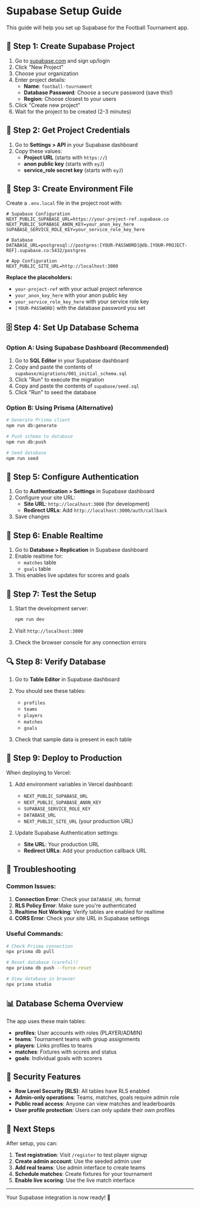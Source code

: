 # Supabase Setup Guide

This guide will help you set up Supabase for the Football Tournament app.

## 🚀 Step 1: Create Supabase Project

1. Go to [supabase.com](https://supabase.com) and sign up/login
2. Click "New Project"
3. Choose your organization
4. Enter project details:
   - **Name**: `football-tournament`
   - **Database Password**: Choose a secure password (save this!)
   - **Region**: Choose closest to your users
5. Click "Create new project"
6. Wait for the project to be created (2-3 minutes)

## 🔑 Step 2: Get Project Credentials

1. Go to **Settings > API** in your Supabase dashboard
2. Copy these values:
   - **Project URL** (starts with `https://`)
   - **anon public key** (starts with `eyJ`)
   - **service_role secret key** (starts with `eyJ`)

## 📝 Step 3: Create Environment File

Create a `.env.local` file in the project root with:

```env
# Supabase Configuration
NEXT_PUBLIC_SUPABASE_URL=https://your-project-ref.supabase.co
NEXT_PUBLIC_SUPABASE_ANON_KEY=your_anon_key_here
SUPABASE_SERVICE_ROLE_KEY=your_service_role_key_here

# Database
DATABASE_URL=postgresql://postgres:[YOUR-PASSWORD]@db.[YOUR-PROJECT-REF].supabase.co:5432/postgres

# App Configuration
NEXT_PUBLIC_SITE_URL=http://localhost:3000
```

**Replace the placeholders:**
- `your-project-ref` with your actual project reference
- `your_anon_key_here` with your anon public key
- `your_service_role_key_here` with your service role key
- `[YOUR-PASSWORD]` with the database password you set

## 🗄 Step 4: Set Up Database Schema

### Option A: Using Supabase Dashboard (Recommended)

1. Go to **SQL Editor** in your Supabase dashboard
2. Copy and paste the contents of `supabase/migrations/001_initial_schema.sql`
3. Click "Run" to execute the migration
4. Copy and paste the contents of `supabase/seed.sql`
5. Click "Run" to seed the database

### Option B: Using Prisma (Alternative)

```bash
# Generate Prisma client
npm run db:generate

# Push schema to database
npm run db:push

# Seed database
npm run seed
```

## 🔐 Step 5: Configure Authentication

1. Go to **Authentication > Settings** in Supabase dashboard
2. Configure your site URL:
   - **Site URL**: `http://localhost:3000` (for development)
   - **Redirect URLs**: Add `http://localhost:3000/auth/callback`
3. Save changes

## 📡 Step 6: Enable Realtime

1. Go to **Database > Replication** in Supabase dashboard
2. Enable realtime for:
   - `matches` table
   - `goals` table
3. This enables live updates for scores and goals

## 🧪 Step 7: Test the Setup

1. Start the development server:
   ```bash
   npm run dev
   ```

2. Visit `http://localhost:3000`

3. Check the browser console for any connection errors

## 🔍 Step 8: Verify Database

1. Go to **Table Editor** in Supabase dashboard
2. You should see these tables:
   - `profiles`
   - `teams`
   - `players`
   - `matches`
   - `goals`

3. Check that sample data is present in each table

## 🚀 Step 9: Deploy to Production

When deploying to Vercel:

1. Add environment variables in Vercel dashboard:
   - `NEXT_PUBLIC_SUPABASE_URL`
   - `NEXT_PUBLIC_SUPABASE_ANON_KEY`
   - `SUPABASE_SERVICE_ROLE_KEY`
   - `DATABASE_URL`
   - `NEXT_PUBLIC_SITE_URL` (your production URL)

2. Update Supabase Authentication settings:
   - **Site URL**: Your production URL
   - **Redirect URLs**: Add your production callback URL

## 🔧 Troubleshooting

### Common Issues:

1. **Connection Error**: Check your `DATABASE_URL` format
2. **RLS Policy Error**: Make sure you're authenticated
3. **Realtime Not Working**: Verify tables are enabled for realtime
4. **CORS Error**: Check your site URL in Supabase settings

### Useful Commands:

```bash
# Check Prisma connection
npx prisma db pull

# Reset database (careful!)
npx prisma db push --force-reset

# View database in browser
npx prisma studio
```

## 📊 Database Schema Overview

The app uses these main tables:

- **profiles**: User accounts with roles (PLAYER/ADMIN)
- **teams**: Tournament teams with group assignments
- **players**: Links profiles to teams
- **matches**: Fixtures with scores and status
- **goals**: Individual goals with scorers

## 🔐 Security Features

- **Row Level Security (RLS)**: All tables have RLS enabled
- **Admin-only operations**: Teams, matches, goals require admin role
- **Public read access**: Anyone can view matches and leaderboards
- **User profile protection**: Users can only update their own profiles

## 📱 Next Steps

After setup, you can:

1. **Test registration**: Visit `/register` to test player signup
2. **Create admin account**: Use the seeded admin user
3. **Add real teams**: Use admin interface to create teams
4. **Schedule matches**: Create fixtures for your tournament
5. **Enable live scoring**: Use the live match interface

---

Your Supabase integration is now ready! 🎉


